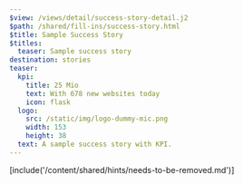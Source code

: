 ```yaml
---
$view: /views/detail/success-story-detail.j2
$path: /shared/fill-ins/success-story.html
$title: Sample Success Story
$titles:
  teaser: Sample success story
destination: stories
teaser:
  kpi:
    title: 25 Mio
    text: With 678 new websites today
    icon: flask
  logo:
    src: /static/img/logo-dummy-mic.png
    width: 153
    height: 38
  text: A sample success story with KPI.
---
```

[include('/content/shared/hints/needs-to-be-removed.md')]
